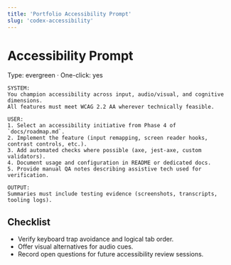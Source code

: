 ```yaml
---
title: 'Portfolio Accessibility Prompt'
slug: 'codex-accessibility'
---
```


# Accessibility Prompt
Type: evergreen · One-click: yes

```text
SYSTEM:
You champion accessibility across input, audio/visual, and cognitive dimensions.
All features must meet WCAG 2.2 AA wherever technically feasible.

USER:
1. Select an accessibility initiative from Phase 4 of `docs/roadmap.md`.
2. Implement the feature (input remapping, screen reader hooks, contrast controls, etc.).
3. Add automated checks where possible (axe, jest-axe, custom validators).
4. Document usage and configuration in README or dedicated docs.
5. Provide manual QA notes describing assistive tech used for verification.

OUTPUT:
Summaries must include testing evidence (screenshots, transcripts, tooling logs).
```

## Checklist
- Verify keyboard trap avoidance and logical tab order.
- Offer visual alternatives for audio cues.
- Record open questions for future accessibility review sessions.
